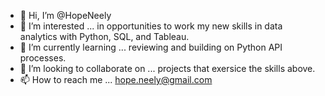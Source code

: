 - 👋 Hi, I’m @HopeNeely
- 👀 I’m interested ... in opportunities to work my new skills in data analytics with Python, SQL, and Tableau.   
- 🌱 I’m currently learning ... reviewing and building on Python API processes. 
- 💞️ I’m looking to collaborate on ... projects that exersice the skills above. 
- 📫 How to reach me ... hope.neely@gmail.com

<!---
HopeNeely/HopeNeely is a ✨ special ✨ repository because its `README.md` (this file) appears on your GitHub profile.
You can click the Preview link to take a look at your changes.
--->

